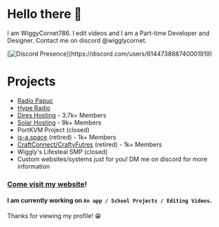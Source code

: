 # Hello there 👋

I am WiggyCornet786. I edit videos and I am a Part-time Developer and Designer. Contact me on discord @wigglycornet.

[![Discord Presence](https://lanyard.cnrad.dev/api/614473868740001919?theme=light&bg=99d9ea&animated=false&hideDiscrim=true&borderRadius=30px&idleMessage=Probably%20doing%20something%20else...)](https://discord.com/users/614473868740001919)

# Projects

- [Radio Papuc](https://radiopapuc.site)
- [Hype Radio](https://hyperadio.net)
- [Dires Hosting](https://diresnode.com) - 3.7k+ Members
- [Solar Hosting](https://solarhosting.cc) - 9k+ Members
- PortKVM Project (closed)
- [is-a.space](https://is-a.space) (retired) - 1k+ Members
- [CraftConnect/CraftyFutres](https://craftconnect.net) (retired) - 1k+ Members
- Wiggly's Lifesteal SMP (closed)
- Custom websites/systems just for you! DM me on discord for more information

### [Come visit my website](http://wigglycornet.com)!

#### I am currently working on `An app / School Projects / Editing Videos`.

Thanks for viewing my profile! 😁
